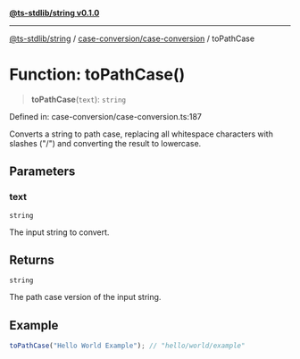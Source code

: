 [**@ts-stdlib/string v0.1.0**](../../../README.md)

***

[@ts-stdlib/string](../../../README.md) / [case-conversion/case-conversion](../README.md) / toPathCase

# Function: toPathCase()

> **toPathCase**(`text`): `string`

Defined in: case-conversion/case-conversion.ts:187

Converts a string to path case, replacing all whitespace characters with slashes ("/")
and converting the result to lowercase.

## Parameters

### text

`string`

The input string to convert.

## Returns

`string`

The path case version of the input string.

## Example

```typescript
toPathCase("Hello World Example"); // "hello/world/example"
```
